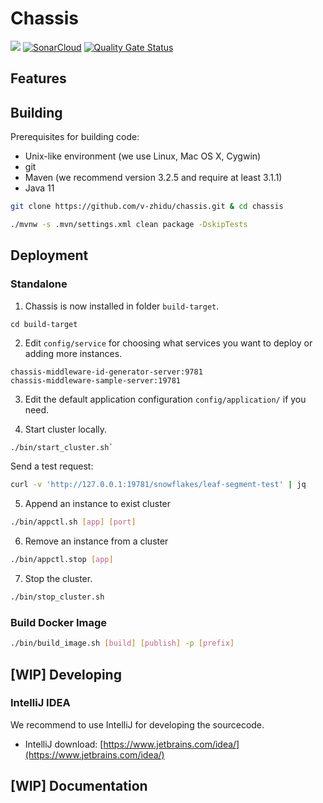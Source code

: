 # Chassis

[![](https://github.com/v-zhidu/chassis/actions/workflows/maven.yml/badge.svg?branch=main)](https://github.com/v-zhidu/chassis/actions/workflows/maven.yml)
[![SonarCloud](https://sonarcloud.io/images/project_badges/sonarcloud-black.svg)](https://sonarcloud.io/summary/new_code?id=io.vzhidu%3Achassis)
[![Quality Gate Status](https://sonarcloud.io/api/project_badges/measure?project=io.vzhidu%3Achassis&metric=alert_status)](https://sonarcloud.io/summary/new_code?id=io.vzhidu%3Achassis)

## Features

## Building

Prerequisites for building code:

* Unix-like environment (we use Linux, Mac OS X, Cygwin)
* git
* Maven (we recommend version 3.2.5 and require at least 3.1.1)
* Java 11

```bash
git clone https://github.com/v-zhidu/chassis.git & cd chassis

./mvnw -s .mvn/settings.xml clean package -DskipTests
```

## Deployment

### Standalone

1. Chassis is now installed in folder `build-target`.

```
cd build-target
```

2. Edit `config/service` for choosing what services you want to deploy or adding more instances.

```text
chassis-middleware-id-generator-server:9781
chassis-middleware-sample-server:19781
```

3. Edit the default application configuration `config/application/` if you need.

4. Start cluster locally.

```bash
./bin/start_cluster.sh`
```

Send a test request: 

```bash
curl -v 'http://127.0.0.1:19781/snowflakes/leaf-segment-test' | jq
````

5. Append an instance to exist cluster

```bash
./bin/appctl.sh [app] [port]
```

6. Remove an instance from a cluster

```bash
./bin/appctl.stop [app]
```

7. Stop the cluster.

```bash
./bin/stop_cluster.sh
```

### Build Docker Image

```bash
./bin/build_image.sh [build] [publish] -p [prefix]
```

## [WIP] Developing

### IntelliJ IDEA

We recommend to use IntelliJ for developing the sourcecode.

* IntelliJ download: [https://www.jetbrains.com/idea/](https://www.jetbrains.com/idea/)

## [WIP] Documentation

